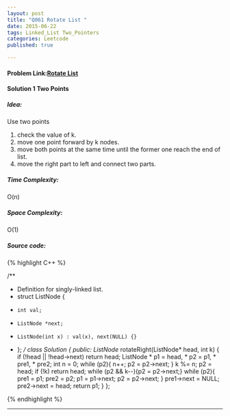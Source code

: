 ```yaml
---
layout: post
title: "Q061 Rotate List "
date: 2015-06-22
tags: Linked_List Two_Pointers
categories: Leetcode
published: true

---
```

#### Problem Link:[Rotate List ](https://leetcode.com/problems/rotate-list/) 

#### Solution 1 Two Points

##### Idea:

Use two points    
1. check the value of k.     
2. move one point forward by k nodes.     
3. move both points at the same time until the former one reach the end of list.   
4. move the right part to left and connect two parts.


##### Time Complexity:
O(n)

##### Space Complexity:
O(1)

##### Source code:
{% highlight C++ %}

/**
 * Definition for singly-linked list.
 * struct ListNode {
 *     int val;
 *     ListNode *next;
 *     ListNode(int x) : val(x), next(NULL) {}
 * };
 */
class Solution {
public:
    ListNode* rotateRight(ListNode* head, int k) {
        if (!head || !head->next) return head;
        ListNode * p1 = head, * p2 = p1, * pre1, * pre2;
        int n = 0;
        while (p2){
            n++;
            p2 = p2->next;
        }
        k %= n;
        p2 = head;
        if (!k) return head;
        while (p2 && k--){p2 = p2->next;}
        while (p2){
            pre1 = p1;
            pre2 = p2;
            p1 = p1->next;
            p2 = p2->next;
        }
        pre1->next = NULL;
        pre2->next = head;
        return p1;
    }
};

{% endhighlight %}

---

